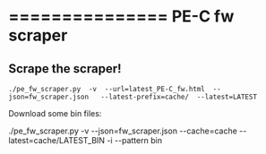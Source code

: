 ===============
PE-C fw scraper
===============

Scrape the scraper! 
-------------------

  `./pe_fw_scraper.py 
    -v 
    --url=latest_PE-C_fw.html 
    --json=fw_scraper.json  
    --latest-prefix=cache/ 
    --latest=LATEST`

Download some bin files:

  ./pe_fw_scraper.py -v --json=fw_scraper.json --cache=cache --latest=cache/LATEST_BIN -i --pattern bin
